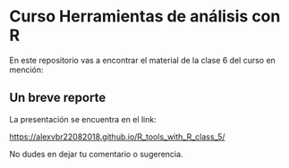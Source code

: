 # Curso Herramientas de análisis con R

En este repositorio vas a encontrar el material de la clase 6 del curso en mención:

## Un breve reporte

La presentación se encuentra en el link:

https://alexvbr22082018.github.io/R_tools_with_R_class_5/

No dudes en dejar tu comentario o sugerencia.
